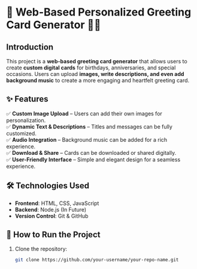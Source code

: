 # 🎉 Web-Based Personalized Greeting Card Generator 🎨🎵  

## Introduction  
This project is a **web-based greeting card generator** that allows users to create **custom digital cards** for birthdays, anniversaries, and special occasions. Users can upload **images, write descriptions, and even add background music** to create a more engaging and heartfelt greeting card.

## ✨ Features  
✅ **Custom Image Upload** – Users can add their own images for personalization.  
✅ **Dynamic Text & Descriptions** – Titles and messages can be fully customized.  
✅ **Audio Integration** – Background music can be added for a rich experience.  
✅ **Download & Share** – Cards can be downloaded or shared digitally.  
✅ **User-Friendly Interface** – Simple and elegant design for a seamless experience.  

## 🛠️ Technologies Used  
- **Frontend**: HTML, CSS, JavaScript  
- **Backend**: Node.js (In Future)  
- **Version Control**: Git & GitHub  

## 📌 How to Run the Project  
1. Clone the repository:  
   ```sh
   git clone https://github.com/your-username/your-repo-name.git
